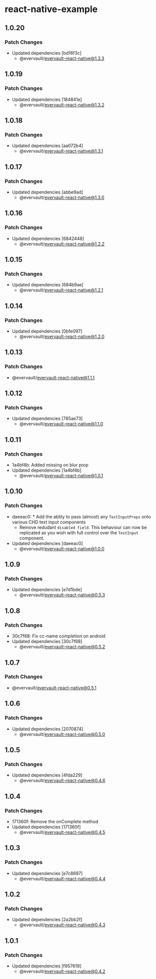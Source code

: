# react-native-example

## 1.0.20

### Patch Changes

- Updated dependencies [bd16f3c]
  - @evervault/evervault-react-native@1.3.3

## 1.0.19

### Patch Changes

- Updated dependencies [184841e]
  - @evervault/evervault-react-native@1.3.2

## 1.0.18

### Patch Changes

- Updated dependencies [aa072b4]
  - @evervault/evervault-react-native@1.3.1

## 1.0.17

### Patch Changes

- Updated dependencies [abbe9ad]
  - @evervault/evervault-react-native@1.3.0

## 1.0.16

### Patch Changes

- Updated dependencies [6842448]
  - @evervault/evervault-react-native@1.2.2

## 1.0.15

### Patch Changes

- Updated dependencies [684b9ae]
  - @evervault/evervault-react-native@1.2.1

## 1.0.14

### Patch Changes

- Updated dependencies [0bfe097]
  - @evervault/evervault-react-native@1.2.0

## 1.0.13

### Patch Changes

- @evervault/evervault-react-native@1.1.1

## 1.0.12

### Patch Changes

- Updated dependencies [785ae73]
  - @evervault/evervault-react-native@1.1.0

## 1.0.11

### Patch Changes

- 1a4bf4b: Added missing on blur prop
- Updated dependencies [1a4bf4b]
  - @evervault/evervault-react-native@1.0.1

## 1.0.10

### Patch Changes

- daeeac0: \* Add the ablity to pass (almost) any `TextInputProps` onto various CHD text input components
  - Remove redudant `disabled field`. This behaviour can now be replicated as you wish with full control over the `TextInput` component.
- Updated dependencies [daeeac0]
  - @evervault/evervault-react-native@1.0.0

## 1.0.9

### Patch Changes

- Updated dependencies [e7d1bde]
  - @evervault/evervault-react-native@0.5.3

## 1.0.8

### Patch Changes

- 30c7f68: Fix cc-name completion on android
- Updated dependencies [30c7f68]
  - @evervault/evervault-react-native@0.5.2

## 1.0.7

### Patch Changes

- @evervault/evervault-react-native@0.5.1

## 1.0.6

### Patch Changes

- Updated dependencies [2070874]
  - @evervault/evervault-react-native@0.5.0

## 1.0.5

### Patch Changes

- Updated dependencies [4fda229]
  - @evervault/evervault-react-native@0.4.6

## 1.0.4

### Patch Changes

- 171360f: Remove the onComplete method
- Updated dependencies [171360f]
  - @evervault/evervault-react-native@0.4.5

## 1.0.3

### Patch Changes

- Updated dependencies [e7c8697]
  - @evervault/evervault-react-native@0.4.4

## 1.0.2

### Patch Changes

- Updated dependencies [2a2bb2f]
  - @evervault/evervault-react-native@0.4.3

## 1.0.1

### Patch Changes

- Updated dependencies [f957619]
  - @evervault/evervault-react-native@0.4.2
